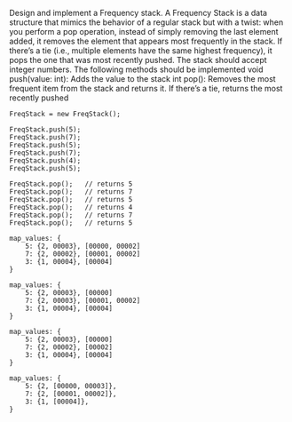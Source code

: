 Design and implement a Frequency stack.
A Frequency Stack is a data structure that mimics the behavior of a regular stack but with a twist: when you perform a pop operation, instead of simply removing the last element added, it removes the element that appears most frequently in the stack. If there’s a tie (i.e., multiple elements have the same highest frequency), it pops the one that was most recently pushed.
The stack should accept integer numbers.
The following methods should be implemented
void push(value: int): Adds the value to the stack
int pop(): Removes the most frequent item from the stack and returns it. If there’s a tie, returns the most recently pushed

```
FreqStack = new FreqStack();

FreqStack.push(5);
FreqStack.push(7);
FreqStack.push(5);
FreqStack.push(7);
FreqStack.push(4);
FreqStack.push(5);

FreqStack.pop();   // returns 5 
FreqStack.pop();   // returns 7 
FreqStack.pop();   // returns 5
FreqStack.pop();   // returns 4 
FreqStack.pop();   // returns 7
FreqStack.pop();   // returns 5
```

```
map_values: {
    5: {2, 00003}, [00000, 00002]
    7: {2, 00002}, [00001, 00002]
    3: {1, 00004}, [00004]
}

map_values: {
    5: {2, 00003}, [00000]
    7: {2, 00003}, [00001, 00002]
    3: {1, 00004}, [00004]
}

map_values: {
    5: {2, 00003}, [00000]
    7: {2, 00002}, [00002]
    3: {1, 00004}, [00004]
}

map_values: {
    5: {2, [00000, 00003]},
    7: {2, [00001, 00002]}, 
    3: {1, [00004]},
}

```